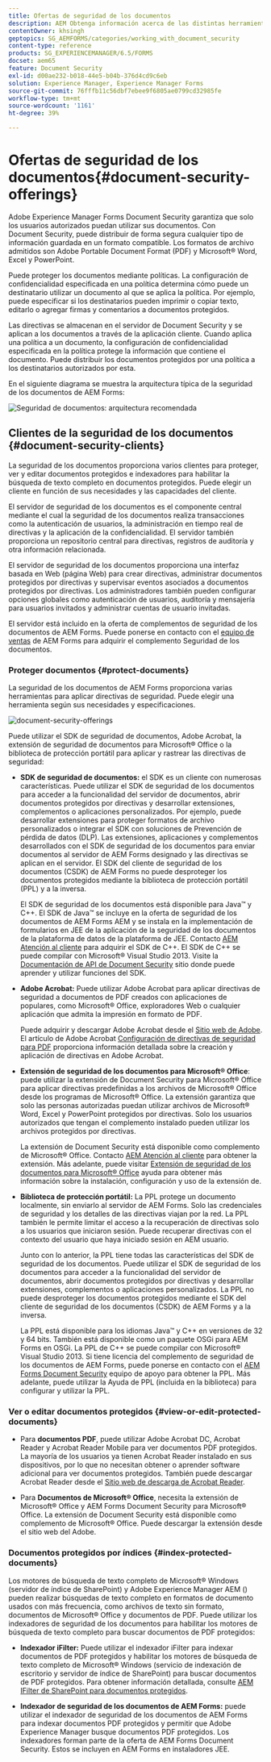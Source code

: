 ```yaml
---
title: Ofertas de seguridad de los documentos
description: AEM Obtenga información acerca de las distintas herramientas y características de Seguridad de documentos de.
contentOwner: khsingh
geptopics: SG_AEMFORMS/categories/working_with_document_security
content-type: reference
products: SG_EXPERIENCEMANAGER/6.5/FORMS
docset: aem65
feature: Document Security
exl-id: d00ae232-b018-44e5-b04b-376d4cd9c6eb
solution: Experience Manager, Experience Manager Forms
source-git-commit: 76fffb11c56dbf7ebee9f6805ae0799cd32985fe
workflow-type: tm+mt
source-wordcount: '1161'
ht-degree: 39%

---
```


# Ofertas de seguridad de los documentos{#document-security-offerings}

Adobe Experience Manager Forms Document Security garantiza que solo los usuarios autorizados puedan utilizar sus documentos. Con Document Security, puede distribuir de forma segura cualquier tipo de información guardada en un formato compatible. Los formatos de archivo admitidos son Adobe Portable Document Format (PDF) y Microsoft® Word, Excel y PowerPoint.

Puede proteger los documentos mediante políticas. La configuración de confidencialidad especificada en una política determina cómo puede un destinatario utilizar un documento al que se aplica la política. Por ejemplo, puede especificar si los destinatarios pueden imprimir o copiar texto, editarlo o agregar firmas y comentarios a documentos protegidos.

Las directivas se almacenan en el servidor de Document Security y se aplican a los documentos a través de la aplicación cliente. Cuando aplica una política a un documento, la configuración de confidencialidad especificada en la política protege la información que contiene el documento. Puede distribuir los documentos protegidos por una política a los destinatarios autorizados por esta.

En el siguiente diagrama se muestra la arquitectura típica de la seguridad de los documentos de AEM Forms:

![Seguridad de documentos: arquitectura recomendada](do-not-localize/document_security_architecture.png)

## Clientes de la seguridad de los documentos {#document-security-clients}

La seguridad de los documentos proporciona varios clientes para proteger, ver y editar documentos protegidos e indexadores para habilitar la búsqueda de texto completo en documentos protegidos. Puede elegir un cliente en función de sus necesidades y las capacidades del cliente.

El servidor de seguridad de los documentos es el componente central mediante el cual la seguridad de los documentos realiza transacciones como la autenticación de usuarios, la administración en tiempo real de directivas y la aplicación de la confidencialidad. El servidor también proporciona un repositorio central para directivas, registros de auditoría y otra información relacionada.

El servidor de seguridad de los documentos proporciona una interfaz basada en Web (página Web) para crear directivas, administrar documentos protegidos por directivas y supervisar eventos asociados a documentos protegidos por directivas. Los administradores también pueden configurar opciones globales como autenticación de usuarios, auditoría y mensajería para usuarios invitados y administrar cuentas de usuario invitadas.

El servidor está incluido en la oferta de complementos de seguridad de los documentos de AEM Forms. Puede ponerse en contacto con el [equipo de ventas](https://business.adobe.com/request-consultation/experience-cloud.html?s_osc=70114000002JNwKAAW&amp;s_iid=70114000002JHs3AAG) de AEM Forms para adquirir el complemento Seguridad de los documentos.

### Proteger documentos {#protect-documents}

La seguridad de los documentos de AEM Forms proporciona varias herramientas para aplicar directivas de seguridad. Puede elegir una herramienta según sus necesidades y especificaciones.

![document-security-offerings](assets/document-security-offerings.png)

Puede utilizar el SDK de seguridad de documentos, Adobe Acrobat, la extensión de seguridad de documentos para Microsoft® Office o la biblioteca de protección portátil para aplicar y rastrear las directivas de seguridad:

* **SDK de seguridad de documentos:** el SDK es un cliente con numerosas características. Puede utilizar el SDK de seguridad de los documentos para acceder a la funcionalidad del servidor de documentos, abrir documentos protegidos por directivas y desarrollar extensiones, complementos o aplicaciones personalizados. Por ejemplo, puede desarrollar extensiones para proteger formatos de archivo personalizados o integrar el SDK con soluciones de Prevención de pérdida de datos (DLP). Las extensiones, aplicaciones y complementos desarrollados con el SDK de seguridad de los documentos para enviar documentos al servidor de AEM Forms designado y las directivas se aplican en el servidor. El SDK del cliente de seguridad de los documentos (CSDK) de AEM Forms no puede desproteger los documentos protegidos mediante la biblioteca de protección portátil (PPL) y a la inversa.

  El SDK de seguridad de los documentos está disponible para Java™ y C++. El SDK de Java™ se incluye en la oferta de seguridad de los documentos de AEM Forms AEM y se instala en la implementación de formularios en JEE de la aplicación de la seguridad de los documentos de la plataforma de datos de la plataforma de JEE. Contacto [AEM Atención al cliente](https://experienceleague.adobe.com/?support-solution=General&amp;support-tab=home&amp;lang=es#support) para adquirir el SDK de C++. El SDK de C++ se puede compilar con Microsoft® Visual Studio 2013. Visite la [Documentación de API de Document Security](https://help.adobe.com/en_US/livecycle/11.0/Services/WS92d06802c76abadb76c48dfe12dbeb3e281-7ff0.2.html) sitio donde puede aprender y utilizar funciones del SDK.

* **Adobe Acrobat:** Puede utilizar Adobe Acrobat para aplicar directivas de seguridad a documentos de PDF creados con aplicaciones de  populares, como Microsoft® Office, exploradores Web o cualquier aplicación que admita la impresión en formato de PDF.

  Puede adquirir y descargar Adobe Acrobat desde el [Sitio web de Adobe](https://www.adobe.com/acrobat/free-trial-download.html). El artículo de Adobe Acrobat [Configuración de directivas de seguridad para PDF](https://helpx.adobe.com/es/acrobat/using/setting-security-policies-pdfs.html) proporciona información detallada sobre la creación y aplicación de directivas en Adobe Acrobat.

* **Extensión de seguridad de los documentos para Microsoft® Office**: puede utilizar la extensión de Document Security para Microsoft® Office para aplicar directivas predefinidas a los archivos de Microsoft® Office desde los programas de Microsoft® Office. La extensión garantiza que solo las personas autorizadas puedan utilizar archivos de Microsoft® Word, Excel y PowerPoint protegidos por directivas. Solo los usuarios autorizados que tengan el complemento instalado pueden utilizar los archivos protegidos por directivas.

  La extensión de Document Security está disponible como complemento de Microsoft® Office. Contacto [AEM Atención al cliente](https://helpx.adobe.com/ca/marketing-cloud/contact-support.html) para obtener la extensión. Más adelante, puede visitar [Extensión de seguridad de los documentos para Microsoft® Office](https://experienceleague.adobe.com/docs/experience-manager-document-security/using/download-installer.html?lang=es) ayuda para obtener más información sobre la instalación, configuración y uso de la extensión de.

* **Biblioteca de protección portátil:** La PPL protege un documento localmente, sin enviarlo al servidor de AEM Forms. Solo las credenciales de seguridad y los detalles de las directivas viajan por la red. La PPL también le permite limitar el acceso a la recuperación de directivas solo a los usuarios que iniciaron sesión. Puede recuperar directivas con el contexto del usuario que haya iniciado sesión en AEM usuario.

  Junto con lo anterior, la PPL tiene todas las características del SDK de seguridad de los documentos. Puede utilizar el SDK de seguridad de los documentos para acceder a la funcionalidad del servidor de documentos, abrir documentos protegidos por directivas y desarrollar extensiones, complementos o aplicaciones personalizados. La PPL no puede desproteger los documentos protegidos mediante el SDK del cliente de seguridad de los documentos (CSDK) de AEM Forms y a la inversa.

  La PPL está disponible para los idiomas Java™ y C++ en versiones de 32 y 64 bits. También está disponible como un paquete OSGi para AEM Forms en OSGi. La PPL de C++ se puede compilar con Microsoft® Visual Studio 2013. Si tiene licencia del complemento de seguridad de los documentos de AEM Forms, puede ponerse en contacto con el [AEM Forms Document Security](https://experienceleague.adobe.com/?support-solution=General&amp;support-tab=home&amp;lang=es#support) equipo de apoyo para obtener la PPL. Más adelante, puede utilizar la Ayuda de PPL (incluida en la biblioteca) para configurar y utilizar la PPL.

### Ver o editar documentos protegidos {#view-or-edit-protected-documents}

* Para **documentos PDF**, puede utilizar Adobe Acrobat DC, Acrobat Reader y Acrobat Reader Mobile para ver documentos PDF protegidos. La mayoría de los usuarios ya tienen Acrobat Reader instalado en sus dispositivos, por lo que no necesitan obtener o aprender software adicional para ver documentos protegidos. También puede descargar Acrobat Reader desde el [Sitio web de descarga de Acrobat Reader](https://get.adobe.com/es/reader/).

* Para **Documentos de Microsoft® Office**, necesita la extensión de Microsoft® Office y AEM Forms Document Security para Microsoft® Office. La extensión de Document Security está disponible como complemento de Microsoft® Office. Puede descargar la extensión desde el sitio web del Adobe.

### Documentos protegidos por índices {#index-protected-documents}

Los motores de búsqueda de texto completo de Microsoft® Windows (servidor de índice de SharePoint) y Adobe Experience Manager AEM () pueden realizar búsquedas de texto completo en formatos de documento usados con más frecuencia, como archivos de texto sin formato, documentos de Microsoft® Office y documentos de PDF. Puede utilizar los indexadores de seguridad de los documentos para habilitar los motores de búsqueda de texto completo para buscar documentos de PDF protegidos:

* **Indexador iFilter:** Puede utilizar el indexador iFilter para indexar documentos de PDF protegidos y habilitar los motores de búsqueda de texto completo de Microsoft® Windows (servicio de indexación de escritorio y servidor de índice de SharePoint) para buscar documentos de PDF protegidos. Para obtener información detallada, consulte [AEM IFilter de SharePoint para documentos protegidos](assets/sharepoint-ifilter-doc-security.pdf).

* **Indexador de seguridad de los documentos de AEM Forms:** puede utilizar el indexador de seguridad de los documentos de AEM Forms para indexar documentos PDF protegidos y permitir que Adobe Experience Manager busque documentos PDF protegidos. Los indexadores forman parte de la oferta de AEM Forms Document Security. Estos se incluyen en AEM Forms en instaladores JEE.
